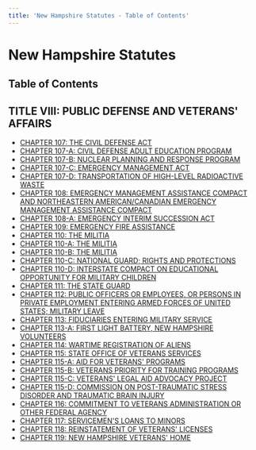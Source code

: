 ```yaml
---
title: 'New Hampshire Statutes - Table of Contents'
---
```


New Hampshire Statutes
======================

Table of Contents
-----------------

TITLE VIII: PUBLIC DEFENSE AND VETERANS' AFFAIRS
------------------------------------------------

-   [CHAPTER 107: THE CIVIL DEFENSE ACT](107.html)
-   [CHAPTER 107-A: CIVIL DEFENSE ADULT EDUCATION PROGRAM](107-A.html)
-   [CHAPTER 107-B: NUCLEAR PLANNING AND RESPONSE PROGRAM](107-B.html)
-   [CHAPTER 107-C: EMERGENCY MANAGEMENT ACT](107-C.html)
-   [CHAPTER 107-D: TRANSPORTATION OF HIGH-LEVEL RADIOACTIVE
    WASTE](107-D.html)
-   [CHAPTER 108: EMERGENCY MANAGEMENT ASSISTANCE COMPACT AND
    NORTHEASTERN AMERICAN/CANADIAN EMERGENCY MANAGEMENT ASSISTANCE
    COMPACT](108.html)
-   [CHAPTER 108-A: EMERGENCY INTERIM SUCCESSION ACT](108-A.html)
-   [CHAPTER 109: EMERGENCY FIRE ASSISTANCE](109.html)
-   [CHAPTER 110: THE MILITIA](110.html)
-   [CHAPTER 110-A: THE MILITIA](110-A.html)
-   [CHAPTER 110-B: THE MILITIA](110-B.html)
-   [CHAPTER 110-C: NATIONAL GUARD; RIGHTS AND PROTECTIONS](110-C.html)
-   [CHAPTER 110-D: INTERSTATE COMPACT ON EDUCATIONAL OPPORTUNITY FOR
    MILITARY CHILDREN](110-D.html)
-   [CHAPTER 111: THE STATE GUARD](111.html)
-   [CHAPTER 112: PUBLIC OFFICERS OR EMPLOYEES, OR PERSONS IN PRIVATE
    EMPLOYMENT ENTERING ARMED FORCES OF UNITED STATES; MILITARY
    LEAVE](112.html)
-   [CHAPTER 113: FIDUCIARIES ENTERING MILITARY SERVICE](113.html)
-   [CHAPTER 113-A: FIRST LIGHT BATTERY, NEW HAMPSHIRE
    VOLUNTEERS](113-A.html)
-   [CHAPTER 114: WARTIME REGISTRATION OF ALIENS](114.html)
-   [CHAPTER 115: STATE OFFICE OF VETERANS SERVICES](115.html)
-   [CHAPTER 115-A: AID FOR VETERANS' PROGRAMS](115-A.html)
-   [CHAPTER 115-B: VETERANS PRIORITY FOR TRAINING PROGRAMS](115-B.html)
-   [CHAPTER 115-C: VETERANS' LEGAL AID ADVOCACY PROJECT](115-C.html)
-   [CHAPTER 115-D: COMMISSION ON POST-TRAUMATIC STRESS DISORDER AND
    TRAUMATIC BRAIN INJURY](115-D.html)
-   [CHAPTER 116: COMMITMENT TO VETERANS ADMINISTRATION OR OTHER FEDERAL
    AGENCY](116.html)
-   [CHAPTER 117: SERVICEMEN'S LOANS TO MINORS](117.html)
-   [CHAPTER 118: REINSTATEMENT OF VETERANS' LICENSES](118.html)
-   [CHAPTER 119: NEW HAMPSHIRE VETERANS' HOME](119.html)
